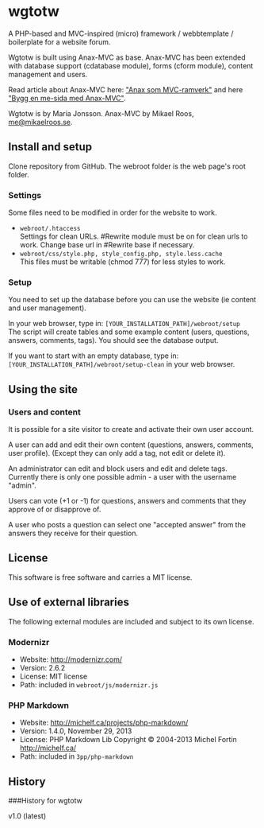 wgtotw
=========

A PHP-based and MVC-inspired (micro) framework / webbtemplate / boilerplate for a website forum.

Wgtotw is built using Anax-MVC as base. Anax-MVC has been extended with database support (cdatabase module), forms (cform module), content management and users.

Read article about Anax-MVC here: ["Anax som MVC-ramverk"](http://dbwebb.se/kunskap/anax-som-mvc-ramverk) and here ["Bygg en me-sida med Anax-MVC"](http://dbwebb.se/kunskap/bygg-en-me-sida-med-anax-mvc).

Wgtotw is by Maria Jonsson.
Anax-MVC by Mikael Roos, me@mikaelroos.se.

Install and setup
-------------------

Clone repository from GitHub.
The webroot folder is the web page's root folder.

### Settings

Some files need to be modified in order for the website to work.

* `webroot/.htaccess`  
  Settings for clean URLs. #Rewrite module must be on for clean urls to work. Change base url in #Rewrite base if necessary.
* `webroot/css/style.php, style_config.php, style.less.cache`  
  This files must be writable (chmod 777) for less styles to work.


### Setup

You need to set up the database before you can use the website (ie content and user management). 

In your web browser, type in: `[YOUR_INSTALLATION_PATH]/webroot/setup`  
The script will create tables and some example content (users, questions, answers, comments, tags). You should see the database output.

If you want to start with an empty database, type in: `[YOUR_INSTALLATION_PATH]/webroot/setup-clean` in your web browser. 

Using the site
---------------------

### Users and content

It is possible for a site visitor to create and activate their own user account.

A user can add and edit their own content (questions, answers, comments, user profile). (Except they can only add a tag, not edit or delete it). 

An administrator can edit and block users and edit and delete tags. Currently there is only one possible admin - a user with the username "admin". 

Users can vote (+1 or -1) for questions, answers and comments that they approve of or disapprove of. 

A user who posts a question can select one "accepted answer" from the answers they receive for their question.

License
------------------

This software is free software and carries a MIT license.


Use of external libraries
-----------------------------------

The following external modules are included and subject to its own license.



### Modernizr
* Website: http://modernizr.com/
* Version: 2.6.2
* License: MIT license
* Path: included in `webroot/js/modernizr.js`



### PHP Markdown
* Website: http://michelf.ca/projects/php-markdown/
* Version: 1.4.0, November 29, 2013
* License: PHP Markdown Lib Copyright © 2004-2013 Michel Fortin http://michelf.ca/
* Path: included in `3pp/php-markdown`




History
-----------------------------------


###History for wgtotw

v1.0 (latest)
